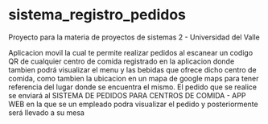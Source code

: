 # sistema_registro_pedidos

Proyecto para la materia de proyectos de sistemas 2 - Universidad del Valle

Aplicacion movil la cual te permite realizar pedidos al escanear un codigo QR de cualquier centro de comida registrado en la aplicacion donde tambien podrá visualizar el menu y las bebidas que ofrece dicho centro de comida, como tambien la ubicacion en un mapa de google maps para tener referencia del lugar donde se encuentra el mismo. El pedido que se realice se enviará al SISTEMA DE PEDIDOS PARA CENTROS DE COMIDA - APP WEB en la que se un empleado podra visualizar el pedido y posteriormente será llevado a su mesa
